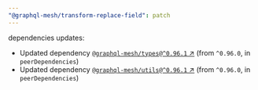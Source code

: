 ```yaml
---
"@graphql-mesh/transform-replace-field": patch
---
```

dependencies updates:
  - Updated dependency [`@graphql-mesh/types@^0.96.1` ↗︎](https://www.npmjs.com/package/@graphql-mesh/types/v/0.96.1) (from `^0.96.0`, in `peerDependencies`)
  - Updated dependency [`@graphql-mesh/utils@^0.96.1` ↗︎](https://www.npmjs.com/package/@graphql-mesh/utils/v/0.96.1) (from `^0.96.0`, in `peerDependencies`)
